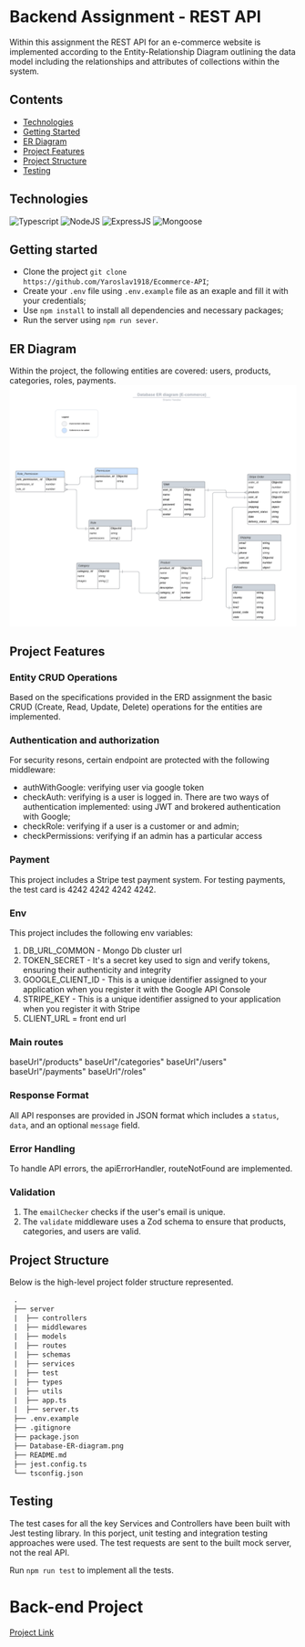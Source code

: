 # Backend Assignment - REST API

Within this assignment the REST API for an e-commerce website is implemented according to the Entity-Relationship Diagram outlining the data model including the relationships and attributes of collections within the system.

## Contents

- [Technologies](#technologies)
- [Getting Started](#getting-started)
- [ER Diagram](#er-diagram)
- [Project Features](#project-features)
- [Project Structure](#project-structure)
- [Testing](#testing)

## Technologies

![Typescript](https://img.shields.io/badge/Typescript-4.9.5-blue)
![NodeJS](https://img.shields.io/badge/NodeJS-20.10.0-purple)
![ExpressJS](https://img.shields.io/badge/ExpressJS-4.18.2-red)
![Mongoose](https://img.shields.io/badge/Momgoose-8.0.0-yellow)

## Getting started

- Clone the project `git clone https://github.com/Yaroslav1918/Ecommerce-API`;
- Create your `.env` file using `.env.example` file as an exaple and fill it with your credentials;
- Use `npm install` to install all dependencies and necessary packages;
- Run the server using `npm run sever`.

## ER Diagram

Within the project, the following entities are covered: users, products, categories, roles, payments.
![er-diagram](Database-diagram.png)

## Project Features

### Entity CRUD Operations

Based on the specifications provided in the ERD assignment the basic CRUD (Create, Read, Update, Delete) operations for the entities are implemented.

### Authentication and authorization

For security resons, certain endpoint are protected with the following middleware:
- authWithGoogle: verifying  user via google token
- checkAuth: verifying is a user is logged in. There are two ways of authentication implemented: using JWT and brokered authentication with Google;
- checkRole: verifying if a user is a customer or and admin;
- checkPermissions: verifying if an admin has a particular access

### Payment
This project includes a Stripe test payment system. For testing payments, the test card is 4242 4242 4242 4242.

### Env
This project includes the following env variables:
1. DB_URL_COMMON - Mongo Db cluster url 
2. TOKEN_SECRET - It's a secret key used to sign and verify tokens, ensuring their authenticity and integrity
3. GOOGLE_CLIENT_ID - This is a unique identifier assigned to your application when you register it with the Google API Console 
4. STRIPE_KEY - This is a unique identifier assigned to your application when you register it with Stripe
5. CLIENT_URL = front end url


### Main routes
baseUrl"/products"
baseUrl"/categories"
baseUrl"/users"
baseUrl"/payments"
baseUrl"/roles"

### Response Format
All API responses are provided in JSON format which includes a `status`, `data`, and an optional `message` field.

### Error Handling
To handle API errors, the apiErrorHandler, routeNotFound are implemented.

### Validation
1. The `emailChecker` checks if the user's email is unique.
2. The `validate` middleware uses a Zod schema to ensure that products, categories, and users are valid.

## Project Structure

Below is the high-level project folder structure represented.

```
 .
 ├── server
 |  ├── controllers
 |  ├── middlewares
 |  ├── models
 |  ├── routes
 |  ├── schemas
 |  ├── services
 |  ├── test
 |  ├── types
 |  ├── utils
 |  ├── app.ts
 |  ├── server.ts
 ├── .env.example
 ├── .gitignore
 ├── package.json
 ├── Database-ER-diagram.png
 ├── README.md
 ├── jest.config.ts
 └── tsconfig.json
```

## Testing

The test cases for all the key Services and Controllers have been built with Jest testing library. In this porject, unit testing and integration testing approaches were used. The test requests are sent to the built mock server, not the real API.

Run `npm run test` to implement all the tests.

# Back-end Project
[Project Link](https://ecommerce-api-3946fddfdbf1.herokuapp.com/)